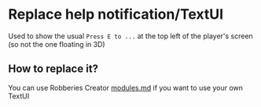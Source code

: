 # Replace help notification/TextUI

Used to show the usual `Press E to ...` at the top left of the player's screen (so not the one floating in 3D)

## How to replace it?

You can use Robberies Creator [modules.md](../../modules.md "mention") if you want to use your own TextUI